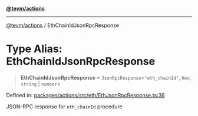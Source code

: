 [**@tevm/actions**](../README.md)

***

[@tevm/actions](../globals.md) / EthChainIdJsonRpcResponse

# Type Alias: EthChainIdJsonRpcResponse

> **EthChainIdJsonRpcResponse** = `JsonRpcResponse`\<`"eth_chainId"`, `Hex`, `string` \| `number`\>

Defined in: [packages/actions/src/eth/EthJsonRpcResponse.ts:36](https://github.com/evmts/tevm-monorepo/blob/main/packages/actions/src/eth/EthJsonRpcResponse.ts#L36)

JSON-RPC response for `eth_chainId` procedure
